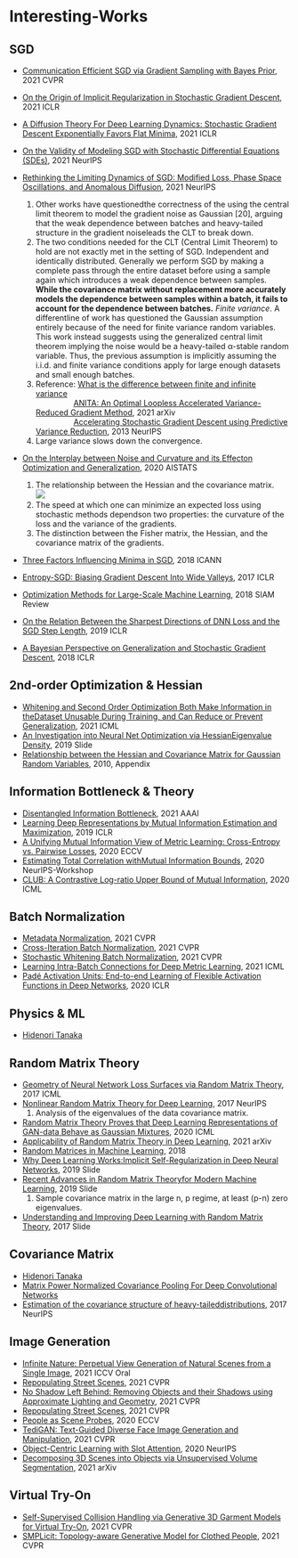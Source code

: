 # Interesting-Works
<!-- https://latex.codecogs.com/gif.latex? -->

## SGD
- [Communication Efficient SGD via Gradient Sampling with Bayes Prior](https://openaccess.thecvf.com/content/CVPR2021/papers/Song_Communication_Efficient_SGD_via_Gradient_Sampling_With_Bayes_Prior_CVPR_2021_paper.pdf), 2021 CVPR  
- [On the Origin of Implicit Regularization in Stochastic Gradient Descent](https://arxiv.org/pdf/2101.12176.pdf), 2021 ICLR
- [A Diffusion Theory For Deep Learning Dynamics: Stochastic Gradient Descent Exponentially Favors Flat Minima](https://arxiv.org/pdf/2002.03495.pdf), 2021 ICLR
- [On the Validity of Modeling SGD with Stochastic Differential Equations (SDEs)](https://arxiv.org/pdf/2102.12470.pdf), 2021 NeurIPS
- [Rethinking the Limiting Dynamics of SGD: Modified Loss, Phase Space Oscillations, and Anomalous Diffusion](https://arxiv.org/pdf/2107.09133.pdf), 2021 NeurIPS
  1) Other works have questionedthe correctness of the using the central limit theorem to model the gradient noise as Gaussian [20], arguing that the weak dependence between batches and heavy-tailed structure in the gradient noiseleads the CLT to break down.
  2) The two conditions needed for the CLT (Central Limit Theorem) to hold are not exactly met in the setting of SGD. Independent and identically distributed. Generally we perform SGD by making a complete pass through the entire dataset before using a sample again which introduces a weak dependence between samples. **While the covariance matrix without replacement more accurately models the dependence between samples within a batch, it fails to account for the dependence between batches.** *Finite variance*. A differentline of work has questioned the Gaussian assumption entirely because of the need for finite variance random variables. This work instead suggests using the generalized central limit theorem implying the noise would be a heavy-tailed α-stable random variable. Thus, the previous assumption is implicitly assuming the i.i.d. and finite variance conditions apply for large enough datasets and small enough batches.
  3) Reference: [What is the difference between finite and infinite variance](https://stats.stackexchange.com/questions/94402/what-is-the-difference-between-finite-and-infinite-variance/100161)  
     &emsp; &emsp; &emsp;&emsp; [ANITA: An Optimal Loopless Accelerated Variance-Reduced Gradient Method](https://arxiv.org/pdf/2103.11333.pdf), 2021 arXiv  
     &emsp; &emsp; &emsp;&emsp; [Accelerating Stochastic Gradient Descent using Predictive Variance Reduction](https://proceedings.neurips.cc/paper/2013/file/ac1dd209cbcc5e5d1c6e28598e8cbbe8-Paper.pdf), 2013 NeurIPS  
   4) Large variance slows down the convergence.

- [On the Interplay between Noise and Curvature and its Effecton Optimization and Generalization](https://arxiv.org/pdf/1906.07774.pdf), 2020 AISTATS
  1) The relationship between the Hessian and the covariance matrix.  
  ![](https://latex.codecogs.com/gif.latex?\Sigma(\theta)%20\approx%20\frac{\sigma^2}{N}%20\sum_{i=1}^{N}%20x_i%20x_i^T%20=%20\frac{\sigma^2}{N}%20X^T%20X%20=%20\sigma^2%20H)
  2) The speed at which one can minimize an expected loss using stochastic methods dependson two properties: the curvature of the loss and the variance of the gradients.
  3) The distinction between the Fisher matrix, the Hessian, and the covariance matrix of the gradients.
  
- [Three Factors Influencing Minima in SGD](https://arxiv.org/pdf/1711.04623.pdf), 2018 ICANN
- [Entropy-SGD: Biasing Gradient Descent Into Wide Valleys](https://arxiv.org/pdf/1611.01838.pdf), 2017 ICLR
- [Optimization Methods for Large-Scale Machine Learning](https://arxiv.org/pdf/1606.04838.pdf), 2018 SIAM Review
- [On the Relation Between the Sharpest Directions of DNN Loss and the SGD Step Length](https://arxiv.org/pdf/1807.05031.pdf), 2019 ICLR
- [A Bayesian Perspective on Generalization and Stochastic Gradient Descent](https://arxiv.org/pdf/1710.06451.pdf), 2018 ICLR


## 2nd-order Optimization & Hessian
- [Whitening and Second Order Optimization Both Make Information in theDataset Unusable During Training, and Can Reduce or Prevent Generalization](https://arxiv.org/pdf/2008.07545.pdf), 2021 ICML
- [An Investigation into Neural Net Optimization via HessianEigenvalue Density](https://icml.cc/media/Slides/icml/2019/hallb(11-16-00)-11-16-00-4686-an_investigatio.pdf), 2019 Slide
- [Relationship between the Hessian and Covariance Matrix for Gaussian Random Variables](https://onlinelibrary.wiley.com/doi/pdf/10.1002/9780470824566.app1), 2010, Appendix


## Information Bottleneck & Theory
- [Disentangled Information Bottleneck](https://arxiv.org/pdf/2012.07372.pdf), 2021 AAAI
- [Learning Deep Representations by Mutual Information Estimation and Maximization](https://arxiv.org/pdf/1808.06670.pdf), 2019 ICLR
- [A Unifying Mutual Information View of Metric Learning: Cross-Entropy vs. Pairwise Losses](https://arxiv.org/pdf/2003.08983.pdf), 2020 ECCV
- [Estimating Total Correlation withMutual Information Bounds](https://arxiv.org/pdf/2011.04794.pdf), 2020 NeurIPS-Workshop
- [CLUB: A Contrastive Log-ratio Upper Bound of Mutual Information](https://arxiv.org/pdf/2006.12013.pdf), 2020 ICML


## Batch Normalization
- [Metadata Normalization](https://arxiv.org/pdf/2104.09052.pdf), 2021 CVPR
- [Cross-Iteration Batch Normalization](https://arxiv.org/pdf/2002.05712.pdf), 2021 CVPR
- [Stochastic Whitening Batch Normalization](https://arxiv.org/pdf/2106.04413.pdf), 2021 CVPR
- [Learning Intra-Batch Connections for Deep Metric Learning](https://arxiv.org/pdf/2102.07753.pdf), 2021 ICML
- [Padé Activation Units: End-to-end Learning of Flexible Activation Functions in Deep Networks](https://arxiv.org/pdf/1907.06732.pdf), 2020 ICLR


## Physics & ML
- [Hidenori Tanaka](https://sites.google.com/view/htanaka/home)


## Random Matrix Theory
- [Geometry of Neural Network Loss Surfaces via Random Matrix Theory](https://dl.acm.org/doi/pdf/10.5555/3305890.3305970), 2017 ICML
- [Nonlinear Random Matrix Theory for Deep Learning](https://papers.nips.cc/paper/2017/file/0f3d014eead934bbdbacb62a01dc4831-Paper.pdf), 2017 NeurIPS
  1) Analysis of the eigenvalues of the data covariance matrix.
- [Random Matrix Theory Proves that Deep Learning Representations of GAN-data Behave as Gaussian Mixtures](http://proceedings.mlr.press/v119/seddik20a/seddik20a.pdf), 2020 ICML
- [Applicability of Random Matrix Theory in Deep Learning](https://arxiv.org/pdf/2102.06740v1.pdf), 2021 arXiv
- [Random Matrices in Machine Learning](https://afia.asso.fr/wp-content/uploads/2018/09/Stats-IA_RCouillet-2.pdf), 2018
- [Why Deep Learning Works:Implicit Self-Regularization in Deep Neural Networks](http://helper.ipam.ucla.edu/publications/mlpws2/mlpws2_16011.pdf), 2019 Slide
- [Recent Advances in Random Matrix Theoryfor Modern Machine Learning](http://cs.if.uj.edu.pl/matrix/files/Liao.pdf), 2019 Slide
  1) Sample covariance matrix in the large n, p regime, at least (p-n) zero eigenvalues.
- [Understanding and Improving Deep Learning with Random Matrix Theory](https://stats385.github.io/assets/lectures/Understanding_and_improving_deep_learing_with_random_matrix_theory.pdf), 2017 Slide


## Covariance Matrix
- [Hidenori Tanaka](https://sites.google.com/view/htanaka/home)
- [Matrix Power Normalized Covariance Pooling For Deep Convolutional Networks](http://peihuali.org/iSQRT-COV/index.html)
- [Estimation of the covariance structure of heavy-taileddistributions](https://arxiv.org/pdf/1708.00502.pdf), 2017 NeurIPS


## Image Generation
- [Infinite Nature: Perpetual View Generation of Natural Scenes from a Single Image](https://infinite-nature.github.io/), 2021 ICCV Oral
- [Repopulating Street Scenes](https://grail.cs.washington.edu/projects/repop/), 2021 CVPR
- [No Shadow Left Behind: Removing Objects and their Shadows using Approximate Lighting and Geometry](http://grail.cs.washington.edu/projects/shadowremoval/), 2021 CVPR
- [Repopulating Street Scenes](https://arxiv.org/pdf/2103.16183.pdf), 2021 CVPR
- [People as Scene Probes](https://arxiv.org/pdf/2007.09209.pdf), 2020 ECCV
- [TediGAN: Text-Guided Diverse Face Image Generation and Manipulation](https://github.com/IIGROUP/TediGAN), 2021 CVPR
- [Object-Centric Learning with Slot Attention](https://arxiv.org/pdf/2006.15055.pdf), 2020 NeurIPS
- [Decomposing 3D Scenes into Objects via Unsupervised Volume Segmentation](https://stelzner.github.io/obsurf/), 2021 arXiv


## Virtual Try-On
- [Self-Supervised Collision Handling via Generative 3D Garment Models for Virtual Try-On](https://arxiv.org/pdf/2105.06462.pdf), 2021 CVPR
- [SMPLicit: Topology-aware Generative Model for Clothed People](https://arxiv.org/pdf/2103.06871.pdf), 2021 CVPR
